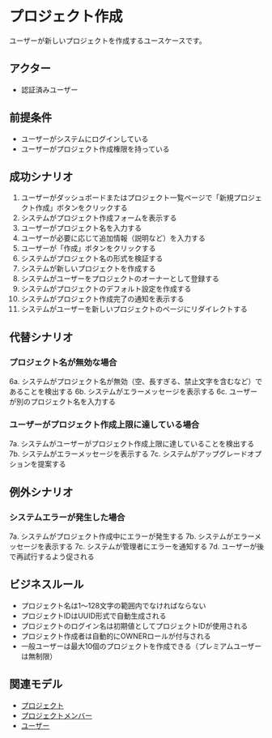 # プロジェクト作成

ユーザーが新しいプロジェクトを作成するユースケースです。

## アクター

- 認証済みユーザー

## 前提条件

- ユーザーがシステムにログインしている
- ユーザーがプロジェクト作成権限を持っている

## 成功シナリオ

1. ユーザーがダッシュボードまたはプロジェクト一覧ページで「新規プロジェクト作成」ボタンをクリックする
2. システムがプロジェクト作成フォームを表示する
3. ユーザーがプロジェクト名を入力する
4. ユーザーが必要に応じて追加情報（説明など）を入力する
5. ユーザーが「作成」ボタンをクリックする
6. システムがプロジェクト名の形式を検証する
7. システムが新しいプロジェクトを作成する
8. システムがユーザーをプロジェクトのオーナーとして登録する
9. システムがプロジェクトのデフォルト設定を作成する
10. システムがプロジェクト作成完了の通知を表示する
11. システムがユーザーを新しいプロジェクトのページにリダイレクトする

## 代替シナリオ

### プロジェクト名が無効な場合

6a. システムがプロジェクト名が無効（空、長すぎる、禁止文字を含むなど）であることを検出する
6b. システムがエラーメッセージを表示する
6c. ユーザーが別のプロジェクト名を入力する

### ユーザーがプロジェクト作成上限に達している場合

7a. システムがユーザーがプロジェクト作成上限に達していることを検出する
7b. システムがエラーメッセージを表示する
7c. システムがアップグレードオプションを提案する

## 例外シナリオ

### システムエラーが発生した場合

7a. システムがプロジェクト作成中にエラーが発生する
7b. システムがエラーメッセージを表示する
7c. システムが管理者にエラーを通知する
7d. ユーザーが後で再試行するよう促される

## ビジネスルール

- プロジェクト名は1〜128文字の範囲内でなければならない
- プロジェクトIDはUUID形式で自動生成される
- プロジェクトのログイン名は初期値としてプロジェクトIDが使用される
- プロジェクト作成者は自動的にOWNERロールが付与される
- 一般ユーザーは最大10個のプロジェクトを作成できる（プレミアムユーザーは無制限）

## 関連モデル

- [プロジェクト](../models/project.md)
- [プロジェクトメンバー](../models/project-member.md)
- [ユーザー](../models/user.md)
